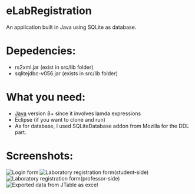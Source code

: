 # eLabRegistration
An application built in Java using SQLite as database.

# Depedencies:
- rs2xml.jar          (exist in src/lib folder)
- sqlitejdbc-v056.jar (exists in src/lib folder)

# What you need:
- [Java](https://www.java.com/en/download/) version 8+ since it involves lamda expressions
- Eclipse (if you want to clone and run)
- As for database, I used SQLiteDatabase addon from Mozilla for the DDL part.

# Screenshots:
![Login form](https://cloud.githubusercontent.com/assets/13782742/12532649/acf18de0-c221-11e5-8af1-02794361ecb8.png)
![Laboratory registration form(student-side)](https://cloud.githubusercontent.com/assets/13782742/12532651/adeaf204-c221-11e5-8cd8-f31cf8ddfeb3.png)
![Laboratory registration form(professor-side)](https://cloud.githubusercontent.com/assets/13782742/12532652/af131224-c221-11e5-9776-47a2afa8a278.png)
![Exported data from JTable as excel](https://cloud.githubusercontent.com/assets/13782742/12532687/6b7ff0ee-c222-11e5-9ae5-42abdb33311f.png)

